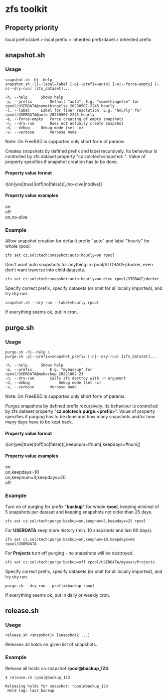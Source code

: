 # zfs toolkit

## Property priority
local prefix:label > local prefix > inherited prefix:label > inherited prefix

## snapshot.sh

### Usage
```
snapshot.sh -h|--help
snapshot.sh -l|--label=label [-p|--prefix=auto] [-e|--force-empty] [-n|--dry-run] [zfs_dataset]...

-h, --help		Shows help
-p, --prefix		Default "auto". E.g. "somethingelse" for rpool/USERDATA@somethingelse_20230507-2245_hourly
-l, --label		Label for finer resolution. E.g. "hourly" for rpool/USERDATA@auto_20230507-2245_hourly
-e, --force-empty	Force creating of empty snapshots
-n, --dry-run		Does not actually create snapshot
-d, --debug		Debug mode (set -x)
-v, --verbose		Verbose mode
```

Note: On FreeBSD is supported only short form of params.

Creates snapshots by defined prefix and label recursively.
Its behaviour is controlled by zfs dataset property "cz.solctech:snapshot:<prefix>:<label>".
Value of property specifies if snapshot creation has to be done.

#### Property value format
((on|yes|true)|(off|no|false))[,(no-dive|nodive)]

#### Property value examples
on \
off \
on,no-dive

### Example
Allow snapshot creation for default prefix "auto" and label "hourly" for whole rpool.
```shell
zfs set cz.solctech:snapshot:auto:hourly=on rpool
```

Don't want auto snapshots for anything in rpool/STORAGE/docker, even don't want traverse into child datasets.
```shell
zfs set cz.solctech:snapshot:auto:hourly=no-dive rpool/STORAGE/docker
```

Specify correct prefix, specify datasets (or omit for all locally imported), and try dry run.
```shell
snapshot.sh --dry-run --label=hourly rpool
```

If everything seems ok, put in cron.

## purge.sh

### Usage
```
purge.sh -h|--help \
purge.sh -p|--prefix=snapshot_prefix [-n|--dry-run] [zfs_dataset]...

-h, --help		Shows help
-p, --prefix		E.g. "mybackup" for rpool/USERDATA@mybackup_20221002-23
-n, --dry-run		Calls zfs destroy with -n argument
-d, --debug             Debug mode (set -x)
-v, --verbose		Verbose mode
```

Note: On FreeBSD is supported only short form of params.

Purges snapshots by defined prefix recursively.
Its behaviour is controlled by zfs dataset property "**cz.solctech:purge:\<prefix\>**". Value of property specifies if purging has to be done and how many snapshots and/or how many days have to be kept back.

#### Property value format
((on|yes|true)|(off|no|false))[,keepnum=#num[,keepdays=#num]]

#### Property value examples
on \
on,keepdays=10 \
on,keepnum=3,keepdays=20 \
off

### Example
Turn on of purging for prefix "**backup**" for whole **rpool**, keeping minimal of 5 snapshots per dataset and keeping snapshots not older than 25 days.
```shell
zfs set cz.solctech:purge:backup=on,keepnum=5,keepdays=25 rpool
```

For **USERDATA** keep more history (min. 10 snapshots and last 60 days).
```shell
zfs set cz.solctech:purge:backup=on,keepnum=10,keepdays=60 rpool/USERDATA
```

For **Projects** turn off purging - no snapshots will be destroyed.
```shell
zfs set cz.solctech:purge:backup=off rpool/USERDATA/myuser/Projects
```

Specify correct prefix, specify datasets (or omit for all locally imported), and try dry run.
```shell
purge.sh --dry-run --prefix=backup rpool
```

If everything seems ok, put in daily or weekly cron.

## release.sh

### Usage
```
release.sh <snapshot1> [snapshot2 ...]
```

Releases all holds on given list of snapshots.

### Example
Release all holds on snapshot **rpool@backup_123**. 
```
$ release.sh rpool@backup_123

Releasing holds for snapshot: rpool@backup_123
 Hold tag: last_backup
```
